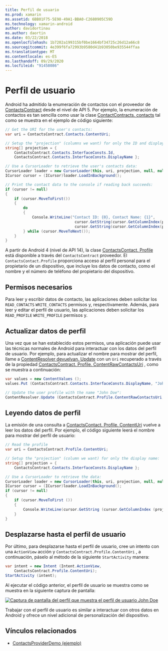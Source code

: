 ```yaml
---
title: Perfil de usuario
ms.prod: xamarin
ms.assetid: 6BB01F75-5E98-49A1-BBA0-C2680905C59D
ms.technology: xamarin-android
author: davidortinau
ms.author: daortin
ms.date: 03/22/2018
ms.openlocfilehash: 1b7202a199315bf0be1664bf34725c26d12a66c8
ms.sourcegitcommit: 4e399f6fa72993b9580d41b93050be935544ffaa
ms.translationtype: MT
ms.contentlocale: es-ES
ms.lasthandoff: 09/29/2020
ms.locfileid: "91458086"
---
```

# <a name="user-profile"></a>Perfil de usuario

Android ha admitido la enumeración de contactos con el proveedor de [ContactsContract](xref:Android.Provider.ContactsContract) desde el nivel de API 5. Por ejemplo, la enumeración de contactos es tan sencilla como usar la clase [ContactContracts. contacts](xref:Android.Provider.ContactsContract.Contacts) tal como se muestra en el ejemplo de código siguiente:

```csharp
// Get the URI for the user's contacts:
var uri = ContactsContract.Contacts.ContentUri;

// Setup the "projection" (columns we want) for only the ID and display name:
string[] projection = {
    ContactsContract.Contacts.InterfaceConsts.Id,
    ContactsContract.Contacts.InterfaceConsts.DisplayName };

// Use a CursorLoader to retrieve the user's contacts data:
CursorLoader loader = new CursorLoader(this, uri, projection, null, null, null);
ICursor cursor = (ICursor)loader.LoadInBackground();

// Print the contact data to the console if reading back succeeds:
if (cursor != null)
{
    if (cursor.MoveToFirst())
    {
        do
        {
            Console.WriteLine("Contact ID: {0}, Contact Name: {1}",
                               cursor.GetString(cursor.GetColumnIndex(projection[0])),
                               cursor.GetString(cursor.GetColumnIndex(projection[1])));
        } while (cursor.MoveToNext());
    }
}
```

A partir de Android 4 (nivel de API 14), la clase [ContactsContact. Profile](xref:Android.Provider.ContactsContract.Profile) está disponible a través del `ContactsContract` proveedor. El `ContactsContact.Profile` proporciona acceso al perfil personal para el propietario de un dispositivo, que incluye los datos de contacto, como el nombre y el número de teléfono del propietario del dispositivo.

## <a name="required-permissions"></a>Permisos necesarios

Para leer y escribir datos de contacto, las aplicaciones deben solicitar los `READ_CONTACTS` `WRITE_CONTACTS` permisos y, respectivamente.
Además, para leer y editar el perfil de usuario, las aplicaciones deben solicitar los `READ_PROFILE` `WRITE_PROFILE` permisos y.

## <a name="updating-profile-data"></a>Actualizar datos de perfil

Una vez que se han establecido estos permisos, una aplicación puede usar las técnicas normales de Android para interactuar con los datos del perfil de usuario. Por ejemplo, para actualizar el nombre para mostrar del perfil, llame a [ContentResolver devuelvan. Update](xref:Android.Content.ContentResolver.Update*) con un `Uri` recuperado a través de la propiedad [ContactsContract. Profile. ContentRawContactsUri](xref:Android.Provider.ContactsContract.Profile.ContentRawContactsUri) , como se muestra a continuación:

```csharp
var values = new ContentValues ();
values.Put (ContactsContract.Contacts.InterfaceConsts.DisplayName, "John Doe");

// Update the user profile with the name "John Doe":
ContentResolver.Update (ContactsContract.Profile.ContentRawContactsUri, values, null, null);
```

## <a name="reading-profile-data"></a>Leyendo datos de perfil

La emisión de una consulta a [ContactsContact. Profile. ContentUri](xref:Android.Provider.ContactsContract.Profile.ContentUri) vuelve a leer los datos del perfil. Por ejemplo, el código siguiente leerá el nombre para mostrar del perfil de usuario:

```csharp
// Read the profile
var uri = ContactsContract.Profile.ContentUri;

// Setup the "projection" (column we want) for only the display name:
string[] projection = {
    ContactsContract.Contacts.InterfaceConsts.DisplayName };

// Use a CursorLoader to retrieve the data:
CursorLoader loader = new CursorLoader(this, uri, projection, null, null, null);
ICursor cursor = (ICursor)loader.LoadInBackground();
if (cursor != null)
{
    if (cursor.MoveToFirst ())
    {
        Console.WriteLine(cursor.GetString (cursor.GetColumnIndex (projection [0])));
    }
}
```

## <a name="navigating-to-the-user-profile"></a>Desplazarse hasta el perfil de usuario

Por último, para desplazarse hasta el perfil de usuario, cree un intento con una `ActionView` acción y `ContactsContract.Profile.ContentUri` , a continuación, páselo al método de la siguiente `StartActivity` manera:

```csharp
var intent = new Intent (Intent.ActionView,
    ContactsContract.Profile.ContentUri);
StartActivity (intent);
```

Al ejecutar el código anterior, el perfil de usuario se muestra como se muestra en la siguiente captura de pantalla:

[![Captura de pantalla del perfil que muestra el perfil de usuario John Doe](user-profile-images/01-profile-screen-sml.png)](user-profile-images/01-profile-screen.png#lightbox)

Trabajar con el perfil de usuario es similar a interactuar con otros datos en Android y ofrece un nivel adicional de personalización del dispositivo.

## <a name="related-links"></a>Vínculos relacionados

- [ContactsProviderDemo (ejemplo)](/samples/xamarin/monodroid-samples/contactsproviderdemo)